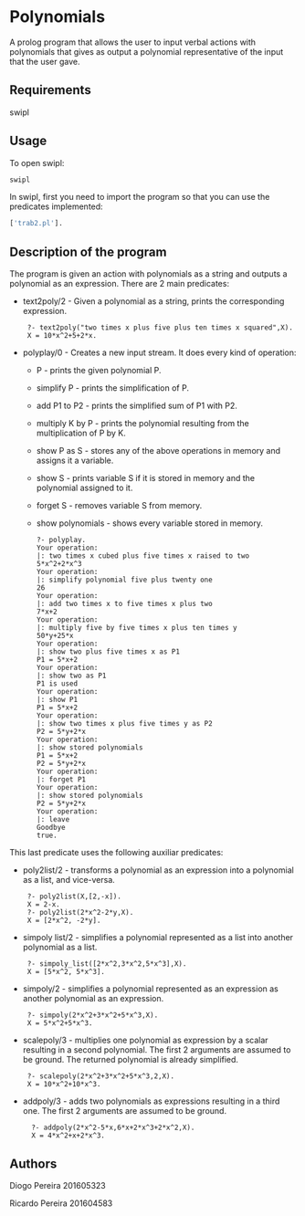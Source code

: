 # Polynomials

A prolog program that allows the user to input verbal actions with polynomials that gives as output a polynomial
representative of the input that the user gave.

## Requirements
swipl

## Usage
To open swipl:
```bash
swipl
```

In swipl, first you need to import the program so that you can use the predicates implemented:
```bash
['trab2.pl'].
```

## Description of the program
The program is given an action with polynomials as a string and outputs a polynomial as an expression.
There are 2 main predicates:

   * text2poly/2 - Given a polynomial as a string, prints the corresponding expression.
                   
          ?- text2poly("two times x plus five plus ten times x squared",X).
          X = 10*x^2+5+2*x.
     
   * polyplay/0 - Creates a new input stream. It does every kind of operation:
      * P - prints the given polynomial P.
      * simplify P - prints the simplification of P.
      * add P1 to P2 - prints the simplified sum of P1 with P2.
      * multiply K by P - prints the polynomial resulting from the multiplication of P by K.
      * show P as S - stores any of the above operations in memory and assigns it a variable.
      * show S - prints variable S if it is stored in memory and the polynomial assigned to it.
      * forget S - removes variable S from memory.
      * show polynomials - shows every variable stored in memory.
   
            ?- polyplay.
            Your operation:
            |: two times x cubed plus five times x raised to two
            5*x^2+2*x^3
            Your operation:
            |: simplify polynomial five plus twenty one
            26
            Your operation:
            |: add two times x to five times x plus two
            7*x+2
            Your operation:
            |: multiply five by five times x plus ten times y
            50*y+25*x
            Your operation:
            |: show two plus five times x as P1
            P1 = 5*x+2
            Your operation:
            |: show two as P1
            P1 is used
            Your operation:
            |: show P1
            P1 = 5*x+2
            Your operation:
            |: show two times x plus five times y as P2
            P2 = 5*y+2*x
            Your operation:
            |: show stored polynomials
            P1 = 5*x+2
            P2 = 5*y+2*x
            Your operation:
            |: forget P1
            Your operation:
            |: show stored polynomials
            P2 = 5*y+2*x
            Your operation:
            |: leave
            Goodbye
            true.
                          
                          
   This last predicate uses the following auxiliar predicates:
                          
   * poly2list/2 - transforms a polynomial as an expression into a polynomial as a list, and vice-versa. 
                   
          ?- poly2list(X,[2,-x]).
          X = 2-x.
          ?- poly2list(2*x^2-2*y,X).
          X = [2*x^2, -2*y].
                   
   * simpoly list/2 -  simplifies a polynomial represented as a list into another polynomial as a list.
   
   
          ?- simpoly_list([2*x^2,3*x^2,5*x^3],X).
          X = [5*x^2, 5*x^3].
                  
   * simpoly/2 - simplifies a polynomial represented as an expression as another polynomial as an expression.
   
          ?- simpoly(2*x^2+3*x^2+5*x^3,X).
          X = 5*x^2+5*x^3.
                  
   * scalepoly/3 - multiplies one polynomial as expression by a scalar resulting in a second polynomial. The first 2 arguments are assumed to be ground. The returned polynomial is already simplified.
   
          ?- scalepoly(2*x^2+3*x^2+5*x^3,2,X).
          X = 10*x^2+10*x^3.
                  
  * addpoly/3 - adds two polynomials as expressions resulting in a third one. The first 2 arguments are assumed to be ground.
  
          ?- addpoly(2*x^2-5*x,6*x+2*x^3+2*x^2,X).
          X = 4*x^2+x+2*x^3.
               
 ## Authors
 
   Diogo Pereira 201605323
   
   Ricardo Pereira 201604583
